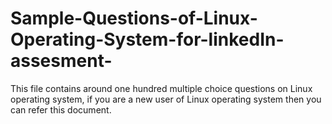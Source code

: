 # Sample-Questions-of-Linux-Operating-System-for-linkedIn-assesment-
This file contains around one hundred multiple choice questions on Linux operating system, if you are a new user of Linux operating system then you can refer this document.
